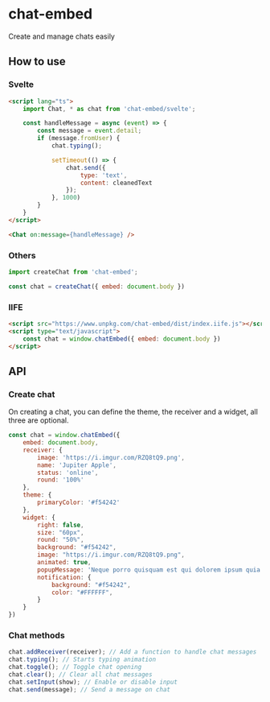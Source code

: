 # chat-embed

Create and manage chats easily

## How to use

### Svelte

```html
<script lang="ts">
    import Chat, * as chat from 'chat-embed/svelte';

    const handleMessage = async (event) => {
		const message = event.detail;
		if (message.fromUser) {
			chat.typing();

            setTimeout(() => {
				chat.send({
					type: 'text',
					content: cleanedText
				});
            }, 1000)
		}
	}
</script>

<Chat on:message={handleMessage} />
```

### Others

```js
import createChat from 'chat-embed';

const chat = createChat({ embed: document.body })
```

### IIFE

```html
<script src="https://www.unpkg.com/chat-embed/dist/index.iife.js"></script>
<script type="text/javascript">
    const chat = window.chatEmbed({ embed: document.body })
</script>
```

## API

### Create chat

On creating a chat, you can define the theme, the receiver and a widget, all three are optional.

```js
const chat = window.chatEmbed({
    embed: document.body,
    receiver: {
        image: 'https://i.imgur.com/RZQ8tQ9.png',
        name: 'Jupiter Apple',
        status: 'online',
        round: '100%'
    },
    theme: {
        primaryColor: '#f54242'
    },
    widget: {
        right: false,
        size: "60px",
        round: "50%",
        background: "#f54242",
        image: "https://i.imgur.com/RZQ8tQ9.png",
        animated: true,
        popupMessage: 'Neque porro quisquam est qui dolorem ipsum quia dolor sit amet, consectetur, adipisci velit!',
        notification: {
            background: "#f54242",
            color: "#FFFFFF",
        }
    }
})
```

### Chat methods

```js
chat.addReceiver(receiver); // Add a function to handle chat messages
chat.typing(); // Starts typing animation
chat.toggle(); // Toggle chat opening
chat.clear(); // Clear all chat messages
chat.setInput(show); // Enable or disable input
chat.send(message); // Send a message on chat
```